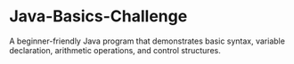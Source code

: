 # Java-Basics-Challenge
A beginner-friendly Java program that demonstrates basic syntax, variable declaration, arithmetic operations, and control structures.
